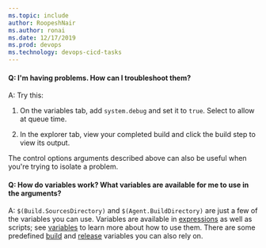 ```yaml
---
ms.topic: include
author: RoopeshNair
ms.author: ronai
ms.date: 12/17/2019
ms.prod: devops
ms.technology: devops-cicd-tasks
---
```


#### Q: I'm having problems. How can I troubleshoot them?

A: Try this:

1. On the variables tab, add ```system.debug``` and set it to ```true```. Select to allow at queue time.

2. In the explorer tab, view your completed build and click the build step to view its output.

The control options arguments described above can also be useful when you're trying to isolate a problem.

#### Q: How do variables work? What variables are available for me to use in the arguments? 

A: ```$(Build.SourcesDirectory)``` and ```$(Agent.BuildDirectory)``` are just a few of the variables you can use.
Variables are available in [expressions](../../process/expressions.md) as well as scripts; see [variables](../../process/variables.md) to learn more about how to use them.
There are some predefined [build](../../build/variables.md) and [release](../../release/variables.md) variables you can also rely on.

